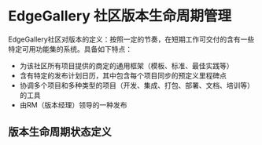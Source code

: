 # EdgeGallery 社区版本生命周期管理
EdgeGallery社区对版本的定义：按照一定的节奏，在短期工作可交付的含有一些特定可用功能集的系统。具备如下特点：
* 为该社区所有项目提供的商定的通用框架（模板、标准、最佳实践等）
* 含有特定的发布计划日历，其中包含每个项目同步的预定义里程碑点
* 协调多个项目和多种类型的项目（开发、集成、打包、部署、文档、培训等）的工具 
* 由RM（版本经理）领导的一种发布

## 版本生命周期状态定义


## 
